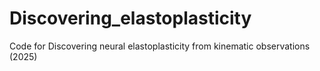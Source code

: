 # Discovering_elastoplasticity
Code for Discovering neural elastoplasticity from kinematic observations (2025)
